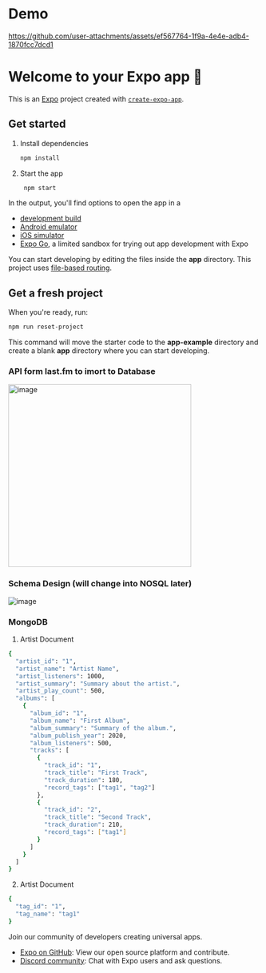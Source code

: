 # Demo

https://github.com/user-attachments/assets/ef567764-1f9a-4e4e-adb4-1870fcc7dcd1


# Welcome to your Expo app 👋

This is an [Expo](https://expo.dev) project created with [`create-expo-app`](https://www.npmjs.com/package/create-expo-app).

## Get started

1. Install dependencies

   ```bash
   npm install
   ```

2. Start the app

   ```bash
    npm start
   ```

In the output, you'll find options to open the app in a

- [development build](https://docs.expo.dev/develop/development-builds/introduction/)
- [Android emulator](https://docs.expo.dev/workflow/android-studio-emulator/)
- [iOS simulator](https://docs.expo.dev/workflow/ios-simulator/)
- [Expo Go](https://expo.dev/go), a limited sandbox for trying out app development with Expo

You can start developing by editing the files inside the **app** directory. This project uses [file-based routing](https://docs.expo.dev/router/introduction).

## Get a fresh project

When you're ready, run:

```bash
npm run reset-project
```

This command will move the starter code to the **app-example** directory and create a blank **app** directory where you can start developing.


### API form last.fm to imort to Database
<img width="366" alt="image" src="https://github.com/user-attachments/assets/249c6469-2cba-4dbf-9dbc-1a1aa809abcd" />


### Schema Design (will change into NOSQL later)
![image](https://github.com/user-attachments/assets/47a88071-4267-492e-b9b5-4a1ad00173fb)

### MongoDB

1. Artist Document
```bash
{
  "artist_id": "1",
  "artist_name": "Artist Name",
  "artist_listeners": 1000,
  "artist_summary": "Summary about the artist.",
  "artist_play_count": 500,
  "albums": [
    {
      "album_id": "1",
      "album_name": "First Album",
      "album_summary": "Summary of the album.",
      "album_publish_year": 2020,
      "album_listeners": 500,
      "tracks": [
        {
          "track_id": "1",
          "track_title": "First Track",
          "track_duration": 180,
          "record_tags": ["tag1", "tag2"]
        },
        {
          "track_id": "2",
          "track_title": "Second Track",
          "track_duration": 210,
          "record_tags": ["tag1"]
        }
      ]
    }
  ]
}
```

2. Artist Document
```bash
{
  "tag_id": "1",
  "tag_name": "tag1"
}
```





Join our community of developers creating universal apps.

- [Expo on GitHub](https://github.com/expo/expo): View our open source platform and contribute.
- [Discord community](https://chat.expo.dev): Chat with Expo users and ask questions.

